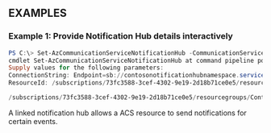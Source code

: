 ## EXAMPLES

### Example 1: Provide Notification Hub details interactively

```powershell
PS C:\> Set-AzCommunicationServiceNotificationHub -CommunicationServiceName ContosoAcsResource1 -ResourceGroupName ContosoResourceProvider1
cmdlet Set-AzCommunicationServiceNotificationHub at command pipeline position 1
Supply values for the following parameters:
ConnectionString: Endpoint=sb://contosonotificationhubnamespace.servicebus.windows.net/;SharedAccessKeyName=DefaultListenSharedAccessSignature;SharedAccessKey=CWmzuVInoBjs+zphYwyBdzbNzQHpHZG9sfzF2bFnswg=
ResourceId: /subscriptions/73fc3588-3cef-4302-9e19-2d18b71ce0e5/resourcegroups/ContosoResourceProvider1/providers/Microsoft.NotificationHubs/namespaces/contosonotificationhubnamespace/notificationHubs/contosonotificationhub

/subscriptions/73fc3588-3cef-4302-9e19-2d18b71ce0e5/resourcegroups/ContosoResourceProvider1/providers/Microsoft.NotificationHubs/namespaces/contosonotificationhubnamespace/notificationHubs/contosonotificationhub
```

A linked notification hub allows a ACS resource to send notifications for certain events.
